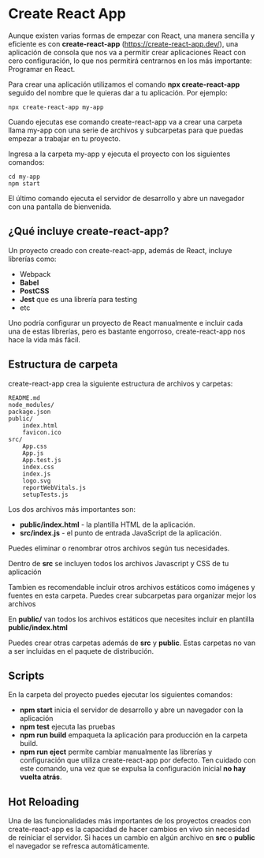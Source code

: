 # Create React App

Aunque existen varias formas de empezar con React, una manera sencilla y eficiente es con **create-react-app** (https://create-react-app.dev/), una aplicación de consola que nos va a permitir crear aplicaciones React con cero configuración, lo que nos permitirá centrarnos en los más importante: Programar en React.

Para crear una aplicación utilizamos el comando **npx create-react-app** seguido del nombre que le quieras dar a tu aplicación. Por ejemplo:

```console
npx create-react-app my-app
```

Cuando ejecutas ese comando create-react-app va a crear una carpeta llama my-app con una serie de archivos y subcarpetas para que puedas empezar a trabajar en tu proyecto.

Ingresa a la carpeta my-app y ejecuta el proyecto con los siguientes comandos:

```console
cd my-app
npm start
```

El último comando ejecuta el servidor de desarrollo y abre un navegador con una pantalla de bienvenida.

## ¿Qué incluye create-react-app?

Un proyecto creado con create-react-app, además de React, incluye librerías como:
* Webpack
* **Babel**
* **PostCSS**
* **Jest** que es una librería para testing 
* etc

Uno podría configurar un proyecto de React manualmente e incluir cada una de estas librerías, pero es bastante engorroso, create-react-app nos hace la vida más fácil.

## Estructura de carpeta

create-react-app crea la siguiente estructura de archivos y carpetas:

```
README.md
node_modules/
package.json
public/
    index.html
    favicon.ico
src/
    App.css
    App.js
    App.test.js
    index.css
    index.js
    logo.svg
    reportWebVitals.js
    setupTests.js
```

Los dos archivos más importantes son:
* **public/index.html** - la plantilla HTML de la aplicación.
* **src/index.js** - el punto de entrada JavaScript de la aplicación.

Puedes eliminar o renombrar otros archivos según tus necesidades.

Dentro de **src** se incluyen todos los archivos Javascript y CSS de tu aplicación

Tambien es recomendable incluir otros archivos estáticos como imágenes y fuentes en esta carpeta. Puedes crear subcarpetas para organizar mejor los archivos

En **public/** van todos los archivos estáticos que necesites incluir en plantilla **public/index.html**

Puedes crear otras carpetas además de **src** y **public**. Estas carpetas no van a ser incluidas en el paquete de distribución.

## Scripts

En la carpeta del proyecto puedes ejecutar los siguientes comandos:
* **npm start** inicia el servidor de desarrollo y abre un navegador con la aplicación
* **npm test** ejecuta las pruebas
* **npm run build** empaqueta la aplicación para producción en la carpeta build.
* **npm run eject** permite cambiar manualmente las librerías y configuración que utiliza create-react-app por defecto. Ten cuidado con este comando, una vez que se expulsa la configuración inicial **no hay vuelta atrás**.

## Hot Reloading

Una de las funcionalidades más importantes de los proyectos creados con create-react-app es la capacidad de hacer cambios en vivo sin necesidad de reiniciar el servidor. Si haces un cambio en algún archivo en **src** o **public** el navegador se refresca automáticamente.
